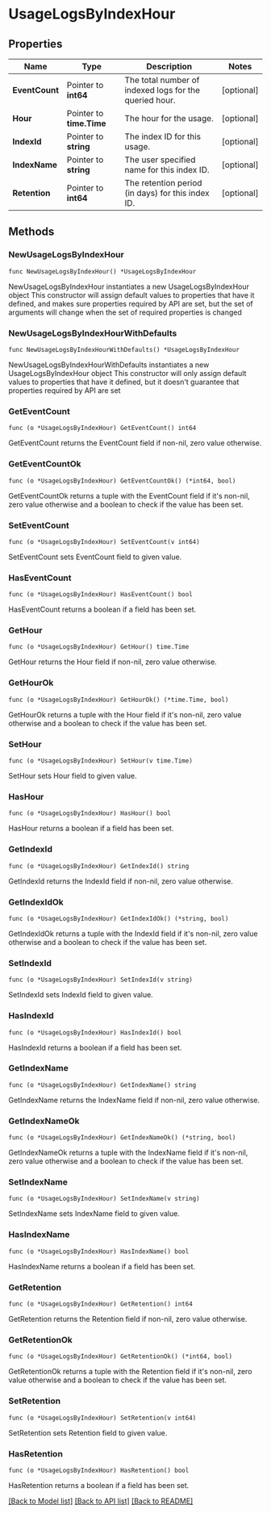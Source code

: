 # UsageLogsByIndexHour

## Properties

Name | Type | Description | Notes
---- | ---- | ----------- | ------
**EventCount** | Pointer to **int64** | The total number of indexed logs for the queried hour. | [optional] 
**Hour** | Pointer to **time.Time** | The hour for the usage. | [optional] 
**IndexId** | Pointer to **string** | The index ID for this usage. | [optional] 
**IndexName** | Pointer to **string** | The user specified name for this index ID. | [optional] 
**Retention** | Pointer to **int64** | The retention period (in days) for this index ID. | [optional] 

## Methods

### NewUsageLogsByIndexHour

`func NewUsageLogsByIndexHour() *UsageLogsByIndexHour`

NewUsageLogsByIndexHour instantiates a new UsageLogsByIndexHour object
This constructor will assign default values to properties that have it defined,
and makes sure properties required by API are set, but the set of arguments
will change when the set of required properties is changed

### NewUsageLogsByIndexHourWithDefaults

`func NewUsageLogsByIndexHourWithDefaults() *UsageLogsByIndexHour`

NewUsageLogsByIndexHourWithDefaults instantiates a new UsageLogsByIndexHour object
This constructor will only assign default values to properties that have it defined,
but it doesn't guarantee that properties required by API are set

### GetEventCount

`func (o *UsageLogsByIndexHour) GetEventCount() int64`

GetEventCount returns the EventCount field if non-nil, zero value otherwise.

### GetEventCountOk

`func (o *UsageLogsByIndexHour) GetEventCountOk() (*int64, bool)`

GetEventCountOk returns a tuple with the EventCount field if it's non-nil, zero value otherwise
and a boolean to check if the value has been set.

### SetEventCount

`func (o *UsageLogsByIndexHour) SetEventCount(v int64)`

SetEventCount sets EventCount field to given value.

### HasEventCount

`func (o *UsageLogsByIndexHour) HasEventCount() bool`

HasEventCount returns a boolean if a field has been set.

### GetHour

`func (o *UsageLogsByIndexHour) GetHour() time.Time`

GetHour returns the Hour field if non-nil, zero value otherwise.

### GetHourOk

`func (o *UsageLogsByIndexHour) GetHourOk() (*time.Time, bool)`

GetHourOk returns a tuple with the Hour field if it's non-nil, zero value otherwise
and a boolean to check if the value has been set.

### SetHour

`func (o *UsageLogsByIndexHour) SetHour(v time.Time)`

SetHour sets Hour field to given value.

### HasHour

`func (o *UsageLogsByIndexHour) HasHour() bool`

HasHour returns a boolean if a field has been set.

### GetIndexId

`func (o *UsageLogsByIndexHour) GetIndexId() string`

GetIndexId returns the IndexId field if non-nil, zero value otherwise.

### GetIndexIdOk

`func (o *UsageLogsByIndexHour) GetIndexIdOk() (*string, bool)`

GetIndexIdOk returns a tuple with the IndexId field if it's non-nil, zero value otherwise
and a boolean to check if the value has been set.

### SetIndexId

`func (o *UsageLogsByIndexHour) SetIndexId(v string)`

SetIndexId sets IndexId field to given value.

### HasIndexId

`func (o *UsageLogsByIndexHour) HasIndexId() bool`

HasIndexId returns a boolean if a field has been set.

### GetIndexName

`func (o *UsageLogsByIndexHour) GetIndexName() string`

GetIndexName returns the IndexName field if non-nil, zero value otherwise.

### GetIndexNameOk

`func (o *UsageLogsByIndexHour) GetIndexNameOk() (*string, bool)`

GetIndexNameOk returns a tuple with the IndexName field if it's non-nil, zero value otherwise
and a boolean to check if the value has been set.

### SetIndexName

`func (o *UsageLogsByIndexHour) SetIndexName(v string)`

SetIndexName sets IndexName field to given value.

### HasIndexName

`func (o *UsageLogsByIndexHour) HasIndexName() bool`

HasIndexName returns a boolean if a field has been set.

### GetRetention

`func (o *UsageLogsByIndexHour) GetRetention() int64`

GetRetention returns the Retention field if non-nil, zero value otherwise.

### GetRetentionOk

`func (o *UsageLogsByIndexHour) GetRetentionOk() (*int64, bool)`

GetRetentionOk returns a tuple with the Retention field if it's non-nil, zero value otherwise
and a boolean to check if the value has been set.

### SetRetention

`func (o *UsageLogsByIndexHour) SetRetention(v int64)`

SetRetention sets Retention field to given value.

### HasRetention

`func (o *UsageLogsByIndexHour) HasRetention() bool`

HasRetention returns a boolean if a field has been set.


[[Back to Model list]](../README.md#documentation-for-models) [[Back to API list]](../README.md#documentation-for-api-endpoints) [[Back to README]](../README.md)


